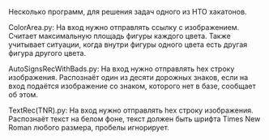 Несколько программ, для решения задач одного из НТО хакатонов.

ColorArea.py:
На вход нужно отправлять ссылку с изображением.
Считает максимальную площадь фигуры каждого цвета. Также учитывает ситуации, когда внутри фигуры одного цвета есть другая фигура другого цвета.

AutoSignsRecWithBads.py:
На вход нужно отправлять hex строку изображения.
Распознаёт один из десяти дорожных знаков, если на вход подаётся изображение со знаком, которого нет в базе, сообщает об этом.

TextRec(TNR).py:
На вход нужно отправлять hex строку изображения.
Распознаёт текст на белом фоне, текст должен быть шрифта Times New Roman любого размера, пробелы игнорирует.